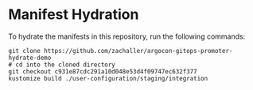 # Manifest Hydration

To hydrate the manifests in this repository, run the following commands:

```shell
git clone https://github.com/zachaller/argocon-gitops-promoter-hydrate-demo
# cd into the cloned directory
git checkout c931e87cdc291a10d048e53d4f09747ec632f377
kustomize build ./user-configuration/staging/integration
```

